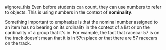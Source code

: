#ignore_this
Even before students can count, they can use numbers to refer to objects. This is using numbers in the context of **nominality**.

Something important to emphasize is that the nominal number assigned to an item has no bearing on its ordinality in the context of a list or on the cardinality of a group that it's in. For example, the fact that racecar 57 is on the track doesn't mean that it is in 57th place or that there are 57 racecars on the track.